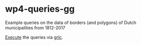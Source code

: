 # wp4-queries-gg
Example queries on the data of borders (and polygons) of Dutch municipalities from 1812-2017

[Execute](http://grlc.io/api/CLARIAH/wp4-queries-gg) the queries via [grlc](http://grlc.io).
